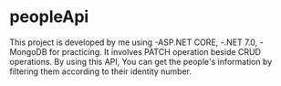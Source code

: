 # peopleApi
This project is developed by me using \-ASP.NET CORE, -.NET 7.0, -MongoDB for practicing. It involves PATCH operation beside CRUD operations. By using this API,
You can get the people's information by filtering them according to their identity number.
